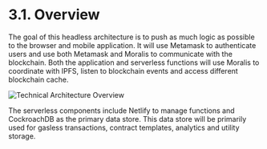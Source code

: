 # 3.1. Overview

The goal of this headless architecture is to push as much logic as possible to the browser and mobile application. It will use Metamask to authenticate users and use both Metamask and Moralis to communicate with the blockchain. Both the application and serverless functions will use Moralis to coordinate with IPFS, listen to blockchain events and access different blockchain cache.

![Technical Architecture Overview](https://user-images.githubusercontent.com/120378/154843956-824958f5-9b7b-497a-8dba-d6004b76f50b.png)

The serverless components include Netlify to manage functions and CockroachDB as the primary data store. This data store will be primarily used for gasless transactions, contract templates, analytics and utility storage.
